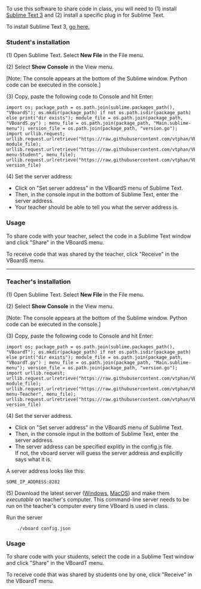 To use this software to share code in class, you will need to (1) install [Sublime Text 3](https://www.sublimetext.com/3) and (2) install a specific plug in for Sublime Text.

To install Sublime Text 3, [go here.](https://www.sublimetext.com/3)

### Student's installation

(1) Open Sublime Text.  Select **New File** in the File menu.

(2) Select **Show Console** in the View menu.

[Note: The console appears at the bottom of the Sublime window. Python code can be executed in the console.]

(3) Copy, paste the following code to Console and hit Enter:
```
import os; package_path = os.path.join(sublime.packages_path(), "VBoardS"); os.mkdir(package_path) if not os.path.isdir(package_path) else print("dir exists"); module_file = os.path.join(package_path, "VBoardS.py") ; menu_file = os.path.join(package_path, "Main.sublime-menu"); version_file = os.path.join(package_path, "version.go"); import urllib.request; urllib.request.urlretrieve("https://raw.githubusercontent.com/vtphan/VBoard/master/VBoardS.py", module_file); urllib.request.urlretrieve("https://raw.githubusercontent.com/vtphan/VBoard/master/Main.sublime-menu-Student", menu_file); urllib.request.urlretrieve("https://raw.githubusercontent.com/vtphan/VBoard/master/version.go", version_file)
```

(4) Set the server address: 

+ Click on "Set server address" in the VBoardS menu of Sublime Text.  
+ Then, in the console input in the bottom of Sublime Text, enter the server address.
+ Your teacher should be able to tell you what the server address is.

### Usage

To share code with your teacher, select the code in a Sublime Text window and click "Share" in the VBoardS menu.

To receive code that was shared by the teacher, click "Receive" in the VBoardS menu.


****

### Teacher's installation

(1) Open Sublime Text.  Select **New File** in the File menu.

(2) Select **Show Console** in the View menu.

[Note: The console appears at the bottom of the Sublime window. Python code can be executed in the console.]

(3) Copy, paste the following code to Console and hit Enter:
```
import os; package_path = os.path.join(sublime.packages_path(), "VBoardT"); os.mkdir(package_path) if not os.path.isdir(package_path) else print("dir exists"); module_file = os.path.join(package_path, "VBoardT.py") ; menu_file = os.path.join(package_path, "Main.sublime-menu"); version_file = os.path.join(package_path, "version.go"); import urllib.request; urllib.request.urlretrieve("https://raw.githubusercontent.com/vtphan/VBoard/master/VBoardT.py", module_file); urllib.request.urlretrieve("https://raw.githubusercontent.com/vtphan/VBoard/master/Main.sublime-menu-Teacher", menu_file); urllib.request.urlretrieve("https://raw.githubusercontent.com/vtphan/VBoard/master/version.go", version_file)
```
(4) Set the server address.

+ Click on "Set server address" in the VBoardS menu of Sublime Text.  
+ Then, in the console input in the bottom of Sublime Text, enter the server address.
+ The server address can be specified explitly in the config.js file.  
If not, the vboard server will guess the server address and explicitly says what it is.

A server address looks like this:
```
SOME_IP_ADDRESS:8282
```

(5) Download the latest server ([Windows](http://umdrive.memphis.edu/vphan/public/VBoard/vboard.exe), [MacOS](http://umdrive.memphis.edu/vphan/public/VBoard/vboard)) and make them *executable* on teacher's computer.  This command-line server needs to be run on the teacher's computer every time VBoard is used in class.

Run the server
```
    ./vboard config.json
```

### Usage

To share code with your students, select the code in a Sublime Text window and click "Share" in the VBoardT menu.

To receive code that was shared by students one by one, click "Receive" in the VBoardT menu.

